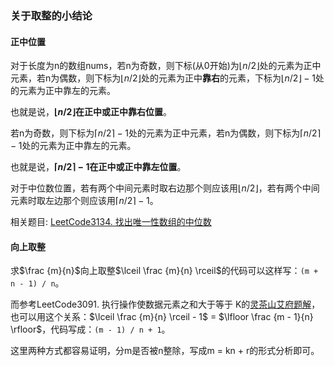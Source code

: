 ### 关于取整的小结论

#### 正中位置

对于长度为n的数组nums，若n为奇数，则下标(从0开始)为$\lfloor n/2 \rfloor$处的元素为正中元素，若n为偶数，则下标为$\lfloor n/2 \rfloor$处的元素为正中**靠右**的元素，下标为$\lfloor n/2 \rfloor - 1$处的元素为正中靠左的元素。

也就是说，**$\lfloor n/2 \rfloor$在正中或正中靠右位置**。

若n为奇数，则下标为$\lceil n/2 \rceil - 1$处的元素为正中元素，若n为偶数，则下标为$\lceil n/2 \rceil - 1$处的元素为正中靠左的元素。

也就是说，**$\lceil n/2 \rceil - 1$在正中或正中靠左位置**。

对于中位数位置，若有两个中间元素时取右边那个则应该用$\lfloor n/2 \rfloor$，若有两个中间元素时取左边那个则应该用$\lceil n/2 \rceil - 1$。

相关题目: [LeetCode3134. 找出唯一性数组的中位数](https://leetcode.cn/problems/find-the-median-of-the-uniqueness-array/description/)

#### 向上取整

求$\frac {m}{n}$向上取整$\lceil \frac {m}{n} \rceil$的代码可以这样写：`(m + n - 1) / n`。

而参考LeetCode3091. 执行操作使数据元素之和大于等于 K的[灵茶山艾府题解](https://leetcode.cn/problems/apply-operations-to-make-sum-of-array-greater-than-or-equal-to-k/solutions/2704767/liang-chong-fang-fa-mei-ju-o1-shu-xue-go-ug47/)，也可以用这个关系：$\lceil \frac {m}{n} \rceil - 1$ = $\lfloor \frac {m - 1}{n} \rfloor$，代码写成：`(m - 1) / n + 1`。

这里两种方式都容易证明，分m是否被n整除，写成m = kn + r的形式分析即可。